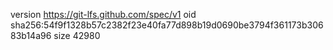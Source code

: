version https://git-lfs.github.com/spec/v1
oid sha256:54f9f1328b57c2382f23e40fa77d898b19d0690be3794f361173b30683b14a96
size 42980
